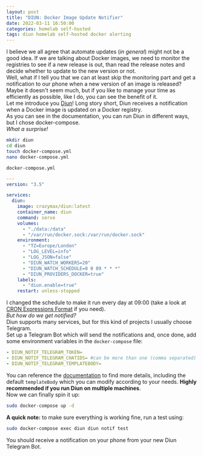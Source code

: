 ```yaml
---
layout: post
title: "DIUN: Docker Image Update Notifier"
date: 2022-03-11 16:50:00
categories: homelab self-hosted
tags: diun homelab self-hosted docker alerting
---
```


I believe we all agree that automate updates (_in general_) might not be a good idea. If we are talking about Docker images, we need to
monitor the registries to see if a new release is out, than read the release notes and decide whether to update to the new version or not.\
Well, what if I tell you that we can at least skip the monitoring part and get a notification to our phone when a new version of an image is released?
Maybe it doesn't seem much, but if you like to manage your time as efficiently as possible, like I do, you can see the benefit of it.\
Let me introduce you [Diun](https://crazymax.dev/diun/)! Long story short, Diun receives a notification when a Docker image
is updated on a Docker registry.\
As you can see in the documentation, you can run Diun in different ways, but I chose docker-compose.\
_What a surprise!_
```bash
mkdir diun
cd diun
touch docker-compose.yml
nano docker-compose.yml
```
`docker-compose.yml`
```yaml
---
version: "3.5"

services:
  diun:
    image: crazymax/diun:latest
    container_name: diun
    command: serve
    volumes:
      - "./data:/data"
      - "/var/run/docker.sock:/var/run/docker.sock"
    environment:
      - "TZ=Europe/London"
      - "LOG_LEVEL=info"
      - "LOG_JSON=false"
      - "DIUN_WATCH_WORKERS=20"
      - "DIUN_WATCH_SCHEDULE=0 0 09 * * *"
      - "DIUN_PROVIDERS_DOCKER=true"
    labels:
      - "diun.enable=true"
    restart: unless-stopped
```
I changed the schedule to make it run every day at 09:00 (take a look at [CRON Expressions Format](https://pkg.go.dev/github.com/robfig/cron#hdr-CRON_Expression_Format)
if you need). \
_But how do we get notified?_\
Diun supports many services, but for this kind of projects I usually choose Telegram.\
Set up a Telegram Bot which will send the notifications and, once done, add some environment variables in the `docker-compose` file:
```yaml
- DIUN_NOTIF_TELEGRAM_TOKEN=
- DIUN_NOTIF_TELEGRAM_CHATIDS= #can be more than one (comma separated)
- DIUN_NOTIF_TELEGRAM_TEMPLATEBODY=
```
You can reference the [documentation](https://crazymax.dev/diun/notif/telegram/) to find more details, including the
default `templateBody` which you can modify according to your needs. **Highly recommended if you run Diun on multiple machines**.\
Now we can finally spin it up:
```bash
sudo docker-compose up -d
```
**A quick note:** to make sure everything is working fine, run a test using:
```bash
sudo docker-compose exec diun diun notif test
```
You should receive a notification on your phone from your new Diun Telegram Bot.
